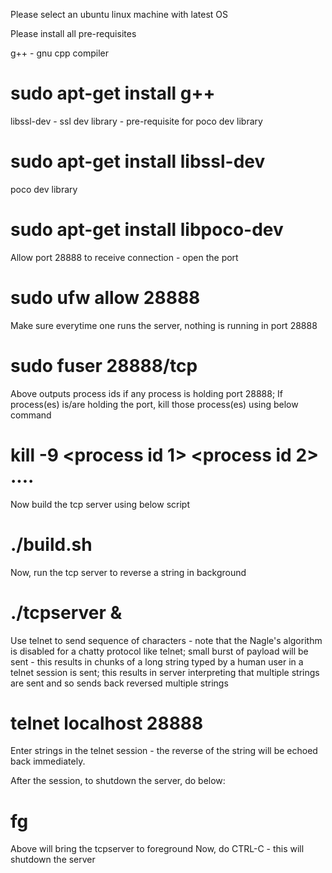 
Please select an ubuntu linux machine with latest OS



Please install all pre-requisites

g++ - gnu cpp compiler
# sudo apt-get install g++

libssl-dev - ssl dev library -  pre-requisite for poco dev library
# sudo apt-get install libssl-dev

poco dev library
# sudo apt-get install libpoco-dev



Allow port 28888 to receive connection - open the port 
# sudo ufw allow 28888

Make sure everytime one runs the server, nothing is running in port 28888
# sudo fuser 28888/tcp

Above outputs process ids if any process is holding port 28888;
If process(es) is/are holding the port, kill those process(es) using below command
# kill -9 <process id 1> <process id 2> ....


Now build the tcp server using below script
# ./build.sh


Now, run the tcp server to reverse a string in background 
# ./tcpserver &


Use telnet to send sequence of characters - note that the Nagle's algorithm is disabled for a chatty protocol like telnet; 
small burst of payload will be sent - this results in chunks of a long string typed by a human user in a telnet session is sent;
this results in server interpreting that multiple strings are sent and so sends back reversed multiple strings 
# telnet localhost 28888

Enter strings in the telnet session - the reverse of the string will be echoed back immediately.


After the session, to shutdown the server, do below:
# fg
Above will bring the tcpserver to foreground
Now, do CTRL-C - this will shutdown the server
